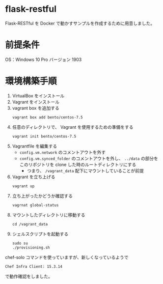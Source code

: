 # flask-restful

Flask-RESTful を Docker で動かすサンプルを作成するために用意しました。

# 前提条件

OS：Windows 10 Pro バージョン 1903

# 環境構築手順

1. VirtualBox をインストール
1. Vagrant をインストール
1. vagrant box を追加する
    ```console
    vagrant box add bento/centos-7.5
    ```
1. 任意のディレクトリで、 Vagrant を使用するための準備をする
    ```console
    vagrant init bento/centos-7.5
    ```
1. Vagrantfile を編集する
    - `config.vm.network` のコメントアウトを外す
    - `config.vm.synced_folder` のコメントアウトを外し、 `../data` の部分をこのリポジトリを clone した時のルートディレクトリにする
        - つまり、 `/vagrant_data` 配下にマウントしていることが前提
1. Vagrant を立ち上げる
    ```console
    vagrant up
    ```
1. 立ち上がったかどうか確認する
    ```console
    vagrnat global-status
    ```
1. マウントしたディレクトリに移動する
    ```console
    cd /vagrant_data
    ```
1. シェルスクリプトを起動する
    ```console
    sudo su
    ./provisioning.sh
    ```


chef-solo コマンドを使っていますが、新しくなっているようで

```
Chef Infra Client: 15.3.14
```

で動作確認をしました。
